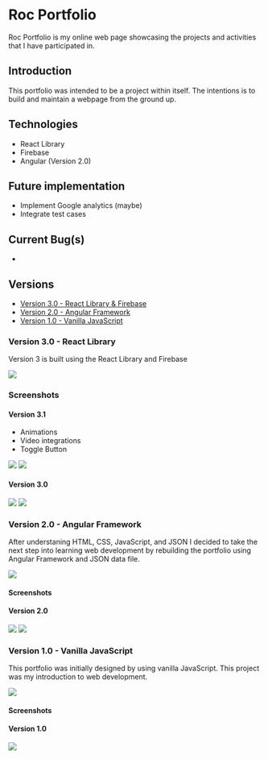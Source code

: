 <link rel="stylesheet" type="text/css" media="all" href="./markdown.css" />

# Roc Portfolio
Roc Portfolio is my online web page showcasing the projects and activities that I have participated in.

## Introduction 
This portfolio was intended to be a project within itself. The intentions is to build and maintain a webpage from the ground up.

## Technologies
- React Library
- Firebase
- Angular (Version 2.0)

## Future implementation
- Implement Google analytics (maybe)
- Integrate test cases

## Current Bug(s)
- 

## Versions
- [Version 3.0 - React Library & Firebase](#version-30---react-library) 
- [Version 2.0 - Angular Framework](#version-20---angular-framework)
- [Version 1.0 - Vanilla JavaScript](#version-10---vanilla-javascript)

### Version 3.0 - React Library
Version 3 is built using the React Library and Firebase 
<div class="version-map-wrapper">
    <img src="./screenshots/v3map.jpg">
</div>

### Screenshots

#### Version 3.1
- Animations
- Video integrations
- Toggle Button

<div class="screenshot-wrapper">
    <img src="./screenshots/v3/v3_1_desktop_entry.png">
    <img src="./screenshots/v3/v3_1_desktop_header.png">
</div>

#### Version 3.0
<div class="screenshot-wrapper">
    <img src="./screenshots/v3/v3_laptopview.jpg">
    <img src="./screenshots/v3/v3_laptopview2.jpg">
</div>


### Version 2.0 - Angular Framework
After understaning HTML, CSS, JavaScript, and JSON I decided to take the next step into learning web development by rebuilding the portfolio using Angular Framework and JSON data file.

<div class="version-map-wrapper">
    <img src="./screenshots/v2map.jpg">
</div>


#### Screenshots

#### Version 2.0
<div class="screenshot-wrapper">
    <img src="./screenshots/v2/topview.jpg" >
    <img src="./screenshots/v2/topview2.jpg" >
</div>


### Version 1.0 - Vanilla JavaScript
This portfolio was initially designed by using vanilla JavaScript. This project was my introduction to web development.

<div class="version-map-wrapper">
    <img src="./screenshots/v1map.jpg">
</div>

#### Screenshots
#### Version 1.0

<div class="screenshot-wrapper">
    <img src="./screenshots/v1/v1_laptopview2.jpg" >
</div>
